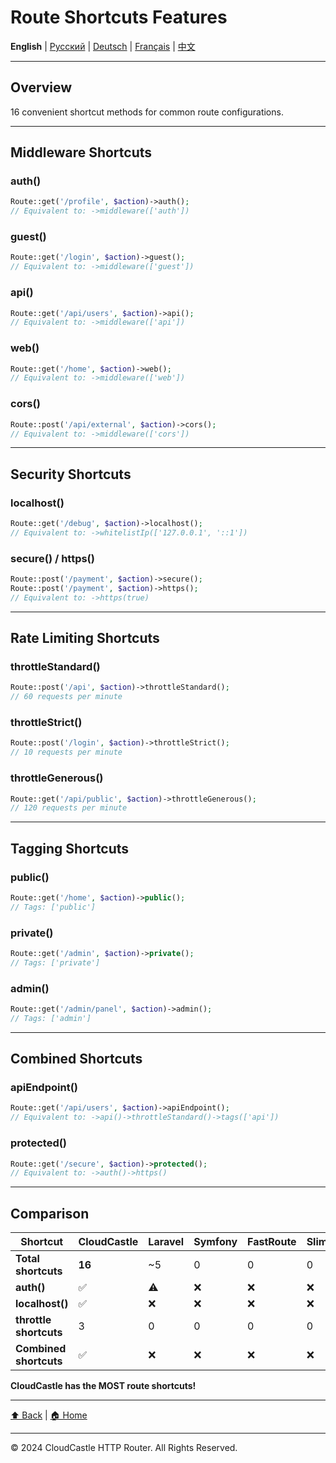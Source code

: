 # Route Shortcuts Features

**English** | [Русский](../ru/features/ROUTE_SHORTCUTS_FEATURES.md) | [Deutsch](../de/features/ROUTE_SHORTCUTS_FEATURES.md) | [Français](../fr/features/ROUTE_SHORTCUTS_FEATURES.md) | [中文](../zh/features/ROUTE_SHORTCUTS_FEATURES.md)

---





## Overview

16 convenient shortcut methods for common route configurations.

---

## Middleware Shortcuts

### auth()
```php
Route::get('/profile', $action)->auth();
// Equivalent to: ->middleware(['auth'])
```

### guest()
```php
Route::get('/login', $action)->guest();
// Equivalent to: ->middleware(['guest'])
```

### api()
```php
Route::get('/api/users', $action)->api();
// Equivalent to: ->middleware(['api'])
```

### web()
```php
Route::get('/home', $action)->web();
// Equivalent to: ->middleware(['web'])
```

### cors()
```php
Route::post('/api/external', $action)->cors();
// Equivalent to: ->middleware(['cors'])
```

---

## Security Shortcuts

### localhost()
```php
Route::get('/debug', $action)->localhost();
// Equivalent to: ->whitelistIp(['127.0.0.1', '::1'])
```

### secure() / https()
```php
Route::post('/payment', $action)->secure();
Route::post('/payment', $action)->https();
// Equivalent to: ->https(true)
```

---

## Rate Limiting Shortcuts

### throttleStandard()
```php
Route::post('/api', $action)->throttleStandard();
// 60 requests per minute
```

### throttleStrict()
```php
Route::post('/login', $action)->throttleStrict();
// 10 requests per minute
```

### throttleGenerous()
```php
Route::get('/api/public', $action)->throttleGenerous();
// 120 requests per minute
```

---

## Tagging Shortcuts

### public()
```php
Route::get('/home', $action)->public();
// Tags: ['public']
```

### private()
```php
Route::get('/admin', $action)->private();
// Tags: ['private']
```

### admin()
```php
Route::get('/admin/panel', $action)->admin();
// Tags: ['admin']
```

---

## Combined Shortcuts

### apiEndpoint()
```php
Route::get('/api/users', $action)->apiEndpoint();
// Equivalent to: ->api()->throttleStandard()->tags(['api'])
```

### protected()
```php
Route::get('/secure', $action)->protected();
// Equivalent to: ->auth()->https()
```

---

## Comparison

| Shortcut | CloudCastle | Laravel | Symfony | FastRoute | Slim |
|----------|-------------|---------|---------|-----------|------|
| **Total shortcuts** | **16** | ~5 | 0 | 0 | 0 |
| **auth()** | ✅ | ⚠️ | ❌ | ❌ | ❌ |
| **localhost()** | ✅ | ❌ | ❌ | ❌ | ❌ |
| **throttle shortcuts** | 3 | 0 | 0 | 0 | 0 |
| **Combined shortcuts** | ✅ | ❌ | ❌ | ❌ | ❌ |

**CloudCastle has the MOST route shortcuts!**

---

[⬆ Back](../FEATURES_INDEX.md) | [🏠 Home](../../../README.md)

---

© 2024 CloudCastle HTTP Router. All Rights Reserved.



